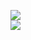 [![](https://img.shields.io/badge/Made%20With-Github%20Spray-lightgrey.svg?style=for-the-badge&logo=github)](https://github.com/Annihil/github-spray#32303)  
[![](https://i.imgur.com/2DrTn0Z.gif)](https://github.com/Annihil/github-spray)